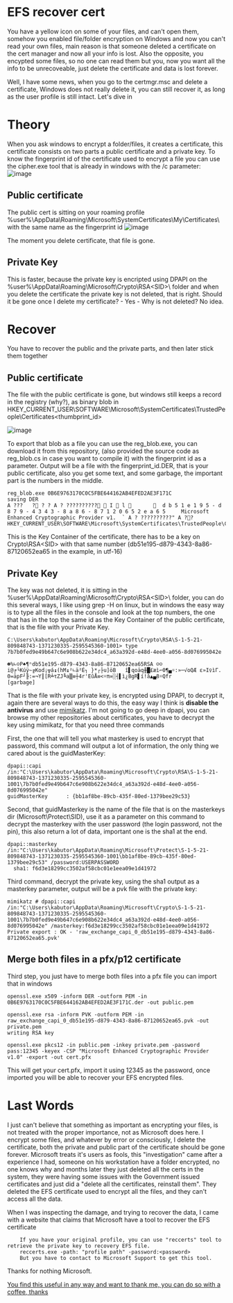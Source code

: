 # EFS recover cert
You have a yellow icon on some of your files, and can't open them, somehow you enabled file/folder encryption on Windows and now you can't read your own files, main reason is that someone deleted a certificate on the cert manager and now all your info is lost. Also the opposite, you encypted some files, so no one can read them but you, now you want all the info to be unrecoveable, just delete the certificate and data is lost forever.

Well, I have some news, when you go to the certmgr.msc and delete a certificate, Windows does not really delete it, you can still recover it, as long as the user profile is still intact. Let's dive in

# Theory
When you ask windows to encrypt a folder/files, it creates a certificate, this certificate consists on two parts a public certificate and a private key. To know the fingerprint id of the certificate used to encrypt a file you can use the cipher.exe tool that is already in windows with the /c parameter:
![image](https://github.com/kabutor/EFS_recover_cert/assets/43006263/8f9f0393-de72-4f74-a5ba-f2996e169377)

## Public certificate
The public cert is sitting on your roaming profile %user%\AppData\Roaming\Microsoft\SystemCertificates\My\Certificates\ with the same name as the fingerprint id
![image](https://github.com/kabutor/EFS_recover_cert/assets/43006263/c681e8c9-7f5b-4f18-a874-bcdbcf465903)

The moment you delete certificate, that file is gone.
## Private Key
This is faster, because the private key is encripted using DPAPI on the %user%\AppData\Roaming\Microsoft\Crypto\RSA\<SID>\ folder and when you delete the certificate the private key is not deleted, that is right. Should it be gone once I delete my certificate? - Yes -  Why is not deleted? No idea.

# Recover
You have to recover the public and the private parts, and then later stick them together
## Public certificate
The file with the public certificate is gone, but windows still keeps a record in the registry (why?), as binary blob in 
HKEY_CURRENT_USER\SOFTWARE\Microsoft\SystemCertificates\TrustedPeople\Certificates\<thumbprint_id>

![image](https://github.com/kabutor/EFS_recover_cert/assets/43006263/967d8cd3-8858-4c40-90ac-466b9749d649)

To export that blob as a file you can use the reg_blob.exe, you can download it from this repository, (also provided the source code as reg_blob.cs in case you want to compile it) with the fingerprint id as a parameter. 
Output will be a file with the fingerprint_id.DER, that is your public certificate, also you get some text, and some garbage, the important part is the numbers in the middle.

```
reg_blob.exe 0B6E9763170C0C5FBE644162AB4EFED2AE3F171C
saving DER
A ???   ? ? ? A ? ??????????  I  l          d b 5 1 e 1 9 5 - d 8 7 9 - 4 3 4 3 - 8 a 8 6 - 8 7 1 2 0 6 5 2 e a 6 5     Microsoft Enhanced Cryptographic Provider v1.  ` A ? ??????????" A ??
HKEY_CURRENT_USER\SOFTWARE\Microsoft\SystemCertificates\TrustedPeople\Certificates\0B6E9763170C0C5FBE644162AB4EFED2AE3F171C
```
This is the Key Container of the certificate, there has to be a key on Crypto\RSA\<SID> with that same number (db51e195-d879-4343-8a86-87120652ea65 in the example, in utf-16)

## Private Key
The key was not deleted, it is sitting in the %user%\AppData\Roaming\Microsoft\Crypto\RSA\<SID>\ folder, you can do this several ways, I like using grep -H on linux, but in windows the easy way is to type all the files in the console and look at the top numbers, the one that has in the top the same id as the Key Container of the public certificate, that is the file with your Private Key.

```
C:\Users\kabutor\AppData\Roaming\Microsoft\Crypto\RSA\S-1-5-21-809848743-1371230335-2595545360-1001> type 7b7b0fed9e49b647c6e908b622e34dc4_a63a392d-e48d-4ee0-a056-8d076995042e

☻%∟☺P♠¶ⁿdb51e195-d879-4343-8a86-87120652ea65RSA ☺☺i@╒└Kúÿ~╔Kod¡╦á↨(hM↨²∟ä²É┐ }*┌├u]öB   î▌qoäq╫█£æì⌐0¶▄☼:»─√oQÆ ε»I♀ìΓ.
0=äpF┘╟:=¬Y║[R╧τZJ╚a▒≡┼4r'EûÅ≡<☼π∞░┤▌ì¿BgR▌í!â▲▄8☼Qfr
[garbage]
```

That is the file with your private key, is encrypted using DPAPI, to decrypt it, again there are several ways to do this, the easy way I think is **disable the antivirus** and use [mimikatz](https://github.com/ParrotSec/mimikatz). 
I'm not going to go deep in dpapi, you can browse my other repositories about certificates, you have to decrypt the key using mimikatz, for that you need three commands

First, the one that will tell you what masterkey is used to encrypt that password, this command will output a lot of information, the only thing we cared about is the guidMasterKey:
```
dpapi::capi /in:"C:\Users\kabutor\AppData\Roaming\Microsoft\Crypto\RSA\S-1-5-21-809848743-1371230335-2595545360-1001\7b7b0fed9e49b647c6e908b622e34dc4_a63a392d-e48d-4ee0-a056-8d076995042e"
guidMasterKey      : {bb1af8be-89cb-435f-80ed-1379bee29c53}
```
Second, that guidMasterkey is the name of the file that is on the masterkeys dir (Microsoft\Protect\SID), use it as a parameter on this command to decrypt the masterkey with the user password (the login password, not the pin), this also return a lot of data, important one is the sha1 at the end.
```
dpapi::masterkey /in:"C:\Users\kabutor\AppData\Roaming\Microsoft\Protect\S-1-5-21-809848743-1371230335-2595545360-1001\bb1af8be-89cb-435f-80ed-1379bee29c53" /password:USERPASSWORD
  sha1: f6d3e18299cc3502af58cbc01e1eea09e1d41972
```

Third command, decrypt the private key, using the sha1 output as a masterkey parameter, output will be a pvk file with the private key:
```
mimikatz # dpapi::capi /in:"C:\Users\kabutor\AppData\Roaming\Microsoft\Crypto\S-1-5-21-809848743-1371230335-2595545360-1001\7b7b0fed9e49b647c6e908b622e34dc4_a63a392d-e48d-4ee0-a056-8d076995042e" /masterkey:f6d3e18299cc3502af58cbc01e1eea09e1d41972
Private export : OK - 'raw_exchange_capi_0_db51e195-d879-4343-8a86-87120652ea65.pvk'
```
## Merge both files in a pfx/p12 certificate
Third step, you just have to merge both files into a pfx file you can import that in windows
```
openssl.exe x509 -inform DER -outform PEM -in 0B6E9763170C0C5FBE644162AB4EFED2AE3F171C.der -out public.pem

openssl.exe rsa -inform PVK -outform PEM -in raw_exchange_capi_0_db51e195-d879-4343-8a86-87120652ea65.pvk -out private.pem
writing RSA key

openssl.exe pkcs12 -in public.pem -inkey private.pem -password pass:12345 -keyex -CSP "Microsoft Enhanced Cryptographic Provider v1.0" -export -out cert.pfx
```
This will get your cert.pfx, import it using 12345 as the password, once imported you will be able to recover your EFS encrypted files.

# Last Words

I just can't believe that something as important as encrypting your files, is not treated with the proper importance, not as Microsoft does here. I encrypt some files, and whatever by error or consciously, I delete the certificate, both the private and public part of the certificate should be gone forever. Microsoft treats it's users as fools, this "investigation" came after a experience I had, someone on his workstation have a folder encrypted, no one knows why and months later they just deleted all the certs in the system, they were having some issues with the Government issued certificates and just did a "delete all the certificates, reinstall them". They deleted the EFS certificate used to encrypt all the files, and they can't access all the data.

When I was inspecting the damage, and trying to recover the data, I came with a website that claims that Microsoft have a tool to recover the EFS certificate 

```     
    If you have your original profile, you can use "reccerts" tool to retrieve the private key to recovery EFS file.
    reccerts.exe -path: "profile path" -password:<password>
    But you have to contact to Microsoft Support to get this tool. 
```

Thanks for nothing Microsoft.


[You find this useful in any way and want to thank me, you can do so with a coffee, thanks](https://www.buymeacoffee.com/kabutor)
